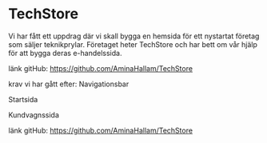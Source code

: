 # TechStore
Vi har fått ett uppdrag där vi skall bygga en hemsida för ett nystartat företag som säljer teknikprylar. Företaget heter TechStore och har bett om vår hjälp för att bygga deras e-handelssida. 


länk gitHub: https://github.com/AminaHallam/TechStore

krav vi har gått efter:
Navigationsbar

<!-- Hemsidan skall innehålla en fixerad navigationsbar längst upp på sidan som går hela vägen från vänster till höger. -->

<!-- Till vänster i navigationsbaren skall det finnas en titel (TechStore) som skall vara klickbar, ett klick på titeln tar användaren till startsidan. -->

<!-- Till höger i navigationsbaren skall det finnas en kundvagnsknapp som skall vara klickbar, ett klick på knappen tar användaren till kundvagnssidan. -->

<!-- När en produkt läggs till i kundvagnen skall detta reflekteras med att det visas en siffra intill kundvagnsknappen som reflekterar antalet produkter i kundvagnen. -->

Startsida

<!-- Startsidan skall lista produkterna som finns i products.json filen. -->

<!-- Varje presentationsyta för produkterna skall ta upp ungefär hela höjden av skärmen och presentera all produktinformation. -->

<!-- Det skall även, för varje produkt, finnas en knapp för att lägga till produkterna i kundvagnen. -->

<!-- Produkterna som har lags till i kundvagnen skall sparas i localStorage så det är möjligt att komma åt informationen från alla sidor. -->

Kundvagnssida

<!-- Kundvagnssidan skall lista produkterna som användaren har lagt till i kundvagnen. -->

<!-- Listan skall vara horizontell och centrerad. -->

<!-- Det ska gå att se flera produkter utan att behöva skrolla på sidan. -->

<!-- Varje produkt i listan skall visa bilden, titeln, priset och en knapp för att ta bort produkten ur kundvagnen. -->

<!-- Nedanför listan skall det finnas ett totalbelopp samt en knapp för att slutföra köpet. -->

<!-- Knappen för att slutföra köpet skall, vid klickning, visa en bekräftelse på köpet i en po
pup. -->



<!--VG-->
<!-- När man bekräftar ett köp skall kundvagnen tömmas. -->


 
länk gitHub: https://github.com/AminaHallam/TechStore